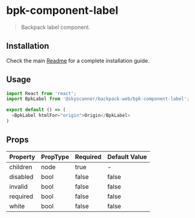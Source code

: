 # bpk-component-label

> Backpack label component.

## Installation

Check the main [Readme](https://github.com/skyscanner/backpack#usage) for a complete installation guide.

## Usage

```js
import React from 'react';
import BpkLabel from '@skyscanner/backpack-web/bpk-component-label';

export default () => (
  <BpkLabel htmlFor="origin">Origin</BpkLabel>
)
```

## Props

| Property  | PropType | Required | Default Value |
| --------- | -------- | -------- | ------------- |
| children  | node     | true     | -             |
| disabled  | bool     | false    | false         |
| invalid   | bool     | false    | false         |
| required  | bool     | false    | false         |
| white     | bool     | false    | false         |
